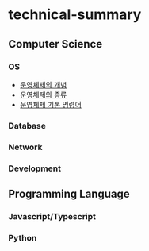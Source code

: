 # technical-summary

## Computer Science

### OS

- [운영체제의 개념](OS/1.%20운영체제%20개념.md)
- [운영체제의 종류](OS/2.%20운영체제의%20종류.md)
- [운영체제 기본 명령어](OS/3.%20운영체제%20기본%20명령어.md)

### Database

### Network

### Development

## Programming Language

### Javascript/Typescript

### Python
